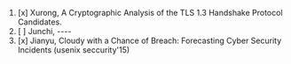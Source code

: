 1. [x] Xurong, A Cryptographic Analysis of the TLS 1.3 Handshake Protocol Candidates.
2. [ ] Junchi, ----
3. [x] Jianyu, Cloudy with a Chance of Breach: Forecasting Cyber Security Incidents (usenix seccurity'15)